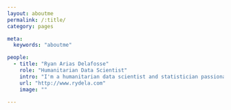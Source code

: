 ```yaml
---
layout: aboutme
permalink: /:title/
category: pages

meta:
  keywords: "aboutme"

people:
  - title: "Ryan Arias Delafosse"
    role: "Humanitarian Data Scientist"
    intro: "I'm a humanitarian data scientist and statistician passionate about how we use data and human centered design in emergency response. Over the course of the past decade I've worked with the Red Cross, UN, NGOs, and governments in conflict and disaster relief in the Middle East, Latin America, and Caribbean. My work has ranged from multi-sector needs assessments, IT4D project management, complex value for money frameworks, to GIS mapping, machine learning, NLP algorithms, and data visualization. My name is Ryan Arias Delafosse and I develop processes, run assessments, and write code for humanitarian organisations. I like GIS mapping, human centered design, the genre of magic realism, and front-end development. I'm a happy contributor and volunteer to the Missing Maps project and CartONG. I try to write and post thoughts on Medium as well. If you want, you can get in touch. I'm available for freelance work and humanitarian design/mapping/project collaboration, or just to meet up over coffee, beer, or wine (I'm not picky)"
    url: "http://www.rydela.com"
    image: ""

---
```

<p>
</p>

